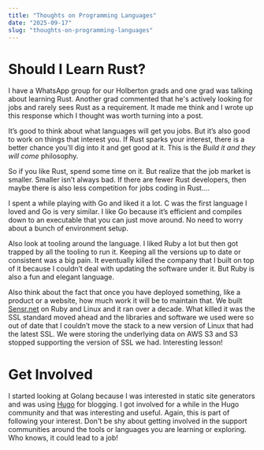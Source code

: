 ```yaml
---
title: "Thoughts on Programming Languages"
date: "2025-09-17"
slug: "thoughts-on-programming-languages"
---
```


# Should I Learn Rust?

I have a WhatsApp group for our Holberton grads and one grad was talking about learning Rust.  Another grad commented that he's actively looking for jobs and rarely sees Rust as a requirement.  It made me think and I wrote up this response which I thought was worth turning into a post.

It’s good to think about what languages will get you jobs. But it’s also good to work on things that interest you.  If Rust sparks your interest, there is a better chance you’ll dig into it and get good at it.  This is the *Build it and they will come* philosophy.  

So if you like Rust, spend some time on it. But realize that the job market is smaller.  Smaller isn’t always bad.  If there are fewer Rust developers, then maybe there is also less competition for jobs coding in Rust….

I spent a while playing with Go and liked it a lot.  C was the first language I loved and Go is very similar.  I like Go because it’s efficient and compiles down to an executable that you can just move around.  No need to worry about a bunch of environment setup.  

Also look at tooling around the language.  I liked Ruby a lot but then got trapped by all the tooling to run it.  Keeping all the versions up to date or consistent was a big pain.  It eventually killed the company that I built on top of it because I couldn’t deal with updating the software under it.  But Ruby is also a fun and elegant language.

Also think about the fact that once you have deployed something, like a product or a website, how much work it will be to maintain that.  We built [Sensr.net](https://sensr.net) on Ruby and Linux and it ran over a decade.  What killed it was the SSL standard moved ahead and the libraries and software we used were so out of date that I couldn’t move the stack to a new version of Linux that had the latest SSL.  We were storing the underlying data on AWS S3 and S3 stopped supporting the version of SSL we had. Interesting lesson!

# Get Involved

I started looking at Golang because I was interested in static site generators and was 
using [Hugo](https://gohugo.io) for blogging.  I got involved for a while in the Hugo community and that was interesting and useful.  Again, this is part of following your interest.  Don't be shy about getting involved in the support communities around the tools or languages you are learning or exploring.  Who knows, it could lead to a job!

